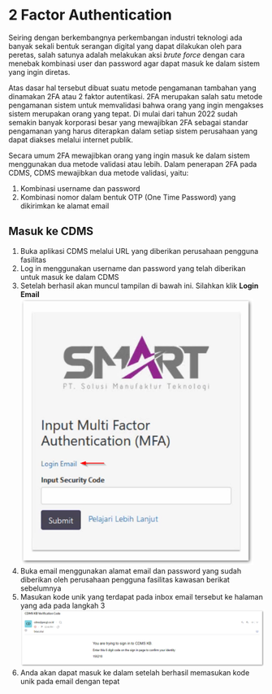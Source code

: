# 2 Factor Authentication
Seiring dengan berkembangnya perkembangan industri teknologi ada banyak sekali bentuk serangan digital yang dapat dilakukan oleh para peretas, salah satunya adalah melakukan aksi *brute force* dengan cara menebak kombinasi user dan password agar dapat masuk ke dalam sistem yang ingin diretas.

Atas dasar hal tersebut dibuat suatu metode pengamanan tambahan yang dinamakan 2FA atau 2 faktor autentikasi. 2FA merupakan salah satu metode pengamanan sistem untuk memvalidasi bahwa orang yang ingin mengakses sistem merupakan orang yang tepat.
Di mulai dari tahun 2022 sudah semakin banyak korporasi besar yang mewajibkan 2FA sebagai standar pengamanan yang harus diterapkan dalam setiap sistem perusahaan yang dapat diakses melalui internet publik.

Secara umum 2FA mewajibkan orang yang ingin masuk ke dalam sistem menggunakan dua metode validasi atau lebih. Dalam penerapan 2FA pada CDMS, CDMS mewajibkan dua metode validasi, yaitu:
1. Kombinasi username dan password
2. Kombinasi nomor dalam bentuk OTP (One Time Password) yang dikirimkan ke alamat email


## Masuk ke CDMS
1. Buka aplikasi CDMS melalui URL yang diberikan perusahaan pengguna fasilitas
2. Log in menggunakan username dan password yang telah diberikan untuk masuk ke dalam CDMS
3. Setelah berhasil akan muncul tampilan di bawah ini. Silahkan klik **Login Email**
   ![](2023-05-04-11-43-32.png)
4. Buka email menggunakan alamat email dan password yang sudah diberikan oleh perusahaan pengguna fasilitas kawasan berikat sebelumnya
5. Masukan kode unik yang terdapat pada inbox email tersebut ke halaman yang ada pada langkah 3
   ![](2023-05-04-12-50-27.png)
6. Anda akan dapat masuk ke dalam setelah berhasil memasukan kode unik pada email dengan tepat

